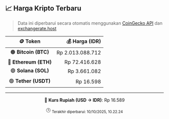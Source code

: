 

<!-- HARGA_KRIPTO -->
## 📈 Harga Kripto Terbaru

> Data ini diperbarui secara otomatis menggunakan [CoinGecko API](https://www.coingecko.com/) dan [exchangerate.host](https://exchangerate.host/)

<div align="center">

| 🪙 Token | 💰 Harga (IDR) |
|:------:|---------------:|
| 🟠 **Bitcoin (BTC)**   | Rp 2.013.088.712 |
| 🔵 **Ethereum (ETH)**  | Rp 72.416.628 |
| 🟣 **Solana (SOL)**    | Rp 3.661.082 |
| 🟢 **Tether (USDT)**   | Rp 16.598 |

---

💱 **Kurs Rupiah (USD → IDR)**: Rp 16.589

🕒 <sub>Terakhir diperbarui: 10/10/2025, 10.22.24</sub>

</div>
<!-- /HARGA_KRIPTO -->